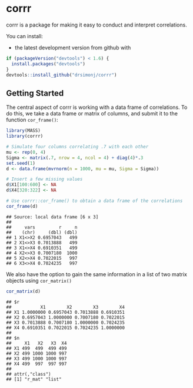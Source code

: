 corrr
================

corrr is a package for making it easy to conduct and interpret correlations.

You can install:

-   the latest development version from github with

``` r
if (packageVersion("devtools") < 1.6) {
  install.packages("devtools")
}
devtools::install_github("drsimonj/corrr")
```

Getting Started
---------------

The central aspect of corrr is working with a data frame of correlations. To do this, we take a data frame or matrix of columns, and submit it to the function `cor_frame()`:

``` r
library(MASS)
library(corrr)

# Simulate four columns correlating .7 with each other
mu <- rep(0, 4)
Sigma <- matrix(.7, nrow = 4, ncol = 4) + diag(4)*.3
set.seed(1) 
d <- data.frame(mvrnorm(n = 1000, mu = mu, Sigma = Sigma))

# Insert a few missing values
d$X1[100:600] <- NA
d$X4[320:322] <- NA

# Use corrr::cor_frame() to obtain a data frame of the correlations
cor_frame(d)
```

    ## Source: local data frame [6 x 3]
    ## 
    ##     vars         r     n
    ##    (chr)     (dbl) (dbl)
    ## 1 X1<>X2 0.6957043   499
    ## 2 X1<>X3 0.7013888   499
    ## 3 X1<>X4 0.6910351   499
    ## 4 X2<>X3 0.7007180  1000
    ## 5 X2<>X4 0.7022015   997
    ## 6 X3<>X4 0.7024235   997

We also have the option to gain the same information in a list of two matrix objects using `cor_matrix()`

``` r
cor_matrix(d)
```

    ## $r
    ##           X1        X2        X3        X4
    ## X1 1.0000000 0.6957043 0.7013888 0.6910351
    ## X2 0.6957043 1.0000000 0.7007180 0.7022015
    ## X3 0.7013888 0.7007180 1.0000000 0.7024235
    ## X4 0.6910351 0.7022015 0.7024235 1.0000000
    ## 
    ## $n
    ##     X1   X2   X3  X4
    ## X1 499  499  499 499
    ## X2 499 1000 1000 997
    ## X3 499 1000 1000 997
    ## X4 499  997  997 997
    ## 
    ## attr(,"class")
    ## [1] "r_mat" "list"
